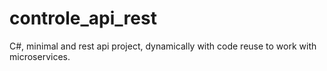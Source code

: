 # controle_api_rest
C#, minimal and rest api project, dynamically with code reuse to work with microservices.
